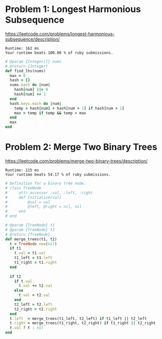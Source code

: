 # Problem 1: Longest Harmonious Subsequence

https://leetcode.com/problems/longest-harmonious-subsequence/description/

```
Runtime: 162 ms
Your runtime beats 100.00 % of ruby submissions.
```

```ruby
# @param {Integer[]} nums
# @return {Integer}
def find_lhs(nums)
  max = 0
  hash = {}
  nums.each do |num|
    hash[num] ||= 0
    hash[num] += 1
  end
  hash.keys.each do |num|
    temp = hash[num] + hash[num + 1] if hash[num + 1]
    max = temp if temp && temp > max
  end
  max
end
```

# Problem 2: Merge Two Binary Trees

https://leetcode.com/problems/merge-two-binary-trees/description/

```
Runtime: 115 ms
Your runtime beats 54.17 % of ruby submissions.
```

```ruby
# Definition for a binary tree node.
# class TreeNode
#     attr_accessor :val, :left, :right
#     def initialize(val)
#         @val = val
#         @left, @right = nil, nil
#     end
# end

# @param {TreeNode} t1
# @param {TreeNode} t2
# @return {TreeNode}
def merge_trees(t1, t2)
  t = TreeNode.new(nil)
  if t1
    t.val = t1.val 
    t1_left = t1.left
    t1_right = t1.right
  end
  
  if t2
    if t.val
      t.val += t2.val
    else
      t.val = t2.val
    end
    t2_left = t2.left
    t2_right = t2.right
  end
  t.left  = merge_trees(t1_left, t2_left) if t1_left || t2_left
  t.right = merge_trees(t1_right, t2_right) if t1_right || t2_right
  t.val ? t : nil
end
```
